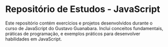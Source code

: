 # Repositório de Estudos - JavaScript

 Este repositório contém exercícios e projetos desenvolvidos durante o curso de JavaScript do Gustavo Guanabara. Inclui conceitos fundamentais, práticas de programação, e exemplos práticos para desenvolver habilidades em JavaScript.